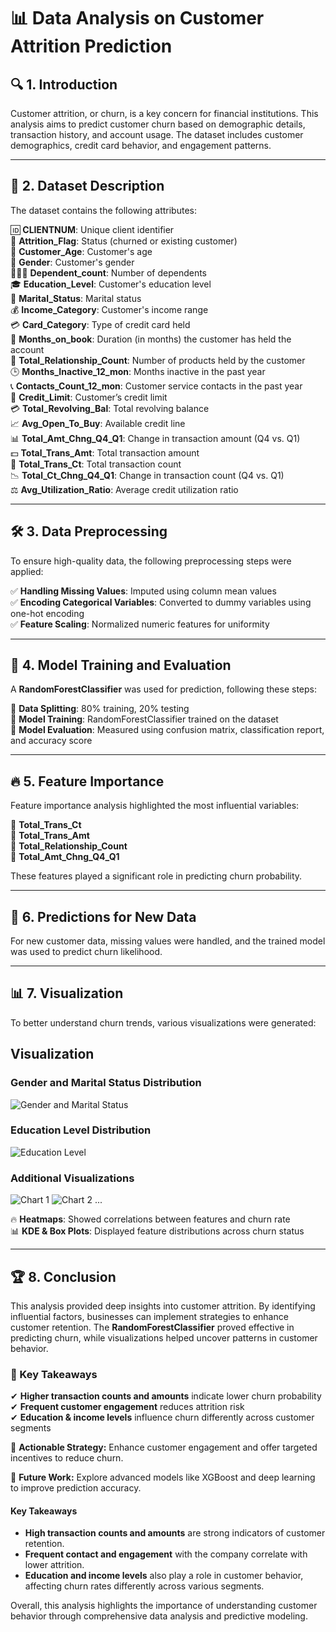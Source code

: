 # 📊 Data Analysis on Customer Attrition Prediction

## 🔍 1. Introduction
Customer attrition, or churn, is a key concern for financial institutions. This analysis aims to predict customer churn based on demographic details, transaction history, and account usage. The dataset includes customer demographics, credit card behavior, and engagement patterns.

---

## 📁 2. Dataset Description
The dataset contains the following attributes:

🆔 **CLIENTNUM**: Unique client identifier  
🔄 **Attrition_Flag**: Status (churned or existing customer)  
🎂 **Customer_Age**: Customer's age  
🚻 **Gender**: Customer's gender  
👨‍👩‍👧 **Dependent_count**: Number of dependents  
🎓 **Education_Level**: Customer's education level  
💍 **Marital_Status**: Marital status  
💰 **Income_Category**: Customer's income range  
💳 **Card_Category**: Type of credit card held  
📅 **Months_on_book**: Duration (in months) the customer has held the account  
🔗 **Total_Relationship_Count**: Number of products held by the customer  
🕒 **Months_Inactive_12_mon**: Months inactive in the past year  
📞 **Contacts_Count_12_mon**: Customer service contacts in the past year  
🏦 **Credit_Limit**: Customer’s credit limit  
💳 **Total_Revolving_Bal**: Total revolving balance  
📈 **Avg_Open_To_Buy**: Available credit line  
📊 **Total_Amt_Chng_Q4_Q1**: Change in transaction amount (Q4 vs. Q1)  
💵 **Total_Trans_Amt**: Total transaction amount  
🔢 **Total_Trans_Ct**: Total transaction count  
📉 **Total_Ct_Chng_Q4_Q1**: Change in transaction count (Q4 vs. Q1)  
⚖ **Avg_Utilization_Ratio**: Average credit utilization ratio  

---

## 🛠 3. Data Preprocessing
To ensure high-quality data, the following preprocessing steps were applied:

✅ **Handling Missing Values**: Imputed using column mean values  
✅ **Encoding Categorical Variables**: Converted to dummy variables using one-hot encoding  
✅ **Feature Scaling**: Normalized numeric features for uniformity  

---

## 🤖 4. Model Training and Evaluation
A **RandomForestClassifier** was used for prediction, following these steps:

📌 **Data Splitting**: 80% training, 20% testing  
📌 **Model Training**: RandomForestClassifier trained on the dataset  
📌 **Model Evaluation**: Measured using confusion matrix, classification report, and accuracy score  

---

## 🔥 5. Feature Importance
Feature importance analysis highlighted the most influential variables:

🔹 **Total_Trans_Ct**  
🔹 **Total_Trans_Amt**  
🔹 **Total_Relationship_Count**  
🔹 **Total_Amt_Chng_Q4_Q1**  

These features played a significant role in predicting churn probability.

---

## 🔮 6. Predictions for New Data
For new customer data, missing values were handled, and the trained model was used to predict churn likelihood.

---

## 📊 7. Visualization
To better understand churn trends, various visualizations were generated:
## Visualization

### Gender and Marital Status Distribution
![Gender and Marital Status](https://github.com/RameenShahid/Credit-Card-Customer-Retention-and-Churn-Cohort-Analysis-/blob/d9dfaba3662434ffa4cf6b21e903d8a137ae7e6a/images/New%20folder/Screenshot%20(51).png)

### Education Level Distribution
![Education Level](https://github.com/RameenShahid/Credit-Card-Customer-Retention-and-Churn-Cohort-Analysis-/blob/d9dfaba3662434ffa4cf6b21e903d8a137ae7e6a/images/New%20folder/Screenshot%20(52).png)

### Additional Visualizations
![Chart 1](https://github.com/RameenShahid/Credit-Card-Customer-Retention-and-Churn-Cohort-Analysis-/blob/d9dfaba3662434ffa4cf6b21e903d8a137ae7e6a/images/New%20folder/Screenshot%20(53).png)
![Chart 2](https://github.com/RameenShahid/Credit-Card-Customer-Retention-and-Churn-Cohort-Analysis-/blob/d9dfaba3662434ffa4cf6b21e903d8a137ae7e6a/images/New%20folder/Screenshot%20(54).png)
...


🔥 **Heatmaps**: Showed correlations between features and churn rate  
📊 **KDE & Box Plots**: Displayed feature distributions across churn status  

---

## 🏆 8. Conclusion
This analysis provided deep insights into customer attrition. By identifying influential factors, businesses can implement strategies to enhance customer retention. The **RandomForestClassifier** proved effective in predicting churn, while visualizations helped uncover patterns in customer behavior.

### 🎯 Key Takeaways
✔ **Higher transaction counts and amounts** indicate lower churn probability  
✔ **Frequent customer engagement** reduces attrition risk  
✔ **Education & income levels** influence churn differently across customer segments  

📢 **Actionable Strategy:** Enhance customer engagement and offer targeted incentives to reduce churn. 

🚀 **Future Work:** Explore advanced models like XGBoost and deep learning to improve prediction accuracy.



#### Key Takeaways
- **High transaction counts and amounts** are strong indicators of customer retention.
- **Frequent contact and engagement** with the company correlate with lower attrition.
- **Education and income levels** also play a role in customer behavior, affecting churn rates differently across various segments.

Overall, this analysis highlights the importance of understanding customer behavior through comprehensive data analysis and predictive modeling.
